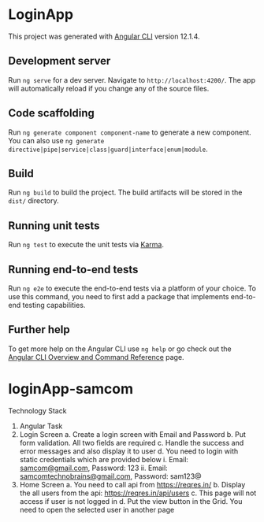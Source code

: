 # LoginApp

This project was generated with [Angular CLI](https://github.com/angular/angular-cli) version 12.1.4.

## Development server

Run `ng serve` for a dev server. Navigate to `http://localhost:4200/`. The app will automatically reload if you change any of the source files.

## Code scaffolding

Run `ng generate component component-name` to generate a new component. You can also use `ng generate directive|pipe|service|class|guard|interface|enum|module`.

## Build

Run `ng build` to build the project. The build artifacts will be stored in the `dist/` directory.

## Running unit tests

Run `ng test` to execute the unit tests via [Karma](https://karma-runner.github.io).

## Running end-to-end tests

Run `ng e2e` to execute the end-to-end tests via a platform of your choice. To use this command, you need to first add a package that implements end-to-end testing capabilities.

## Further help

To get more help on the Angular CLI use `ng help` or go check out the [Angular CLI Overview and Command Reference](https://angular.io/cli) page.


# loginApp-samcom


Technology Stack 
1. Angular 
Task 
1. Login Screen 
    a. Create a login screen with Email and Password 
    b. Put form validation. All two fields are required 
    c. Handle the success and error messages and also display it to user 
    d. You need to login with static credentials which are provided below 
      i. Email: samcom@gmail.com, Password: 123 
      ii. Email: samcomtechnobrains@gmail.com, Password: sam123@ 
2. Home Screen 
    a. You need to call api from https://reqres.in/ 
    b. Display the all users from the api: https://reqres.in/api/users 
    c. This page will not access if user is not logged in 
    d. Put the view button in the Grid. You need to open the selected user in another page
